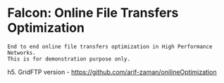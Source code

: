 # Falcon: Online File Transfers Optimization
    End to end online file transfers optimization in High Performance Networks. 
    This is for demonstration purpose only. 
    
    
h5. GridFTP version - https://github.com/arif-zaman/onilineOptimization
    


